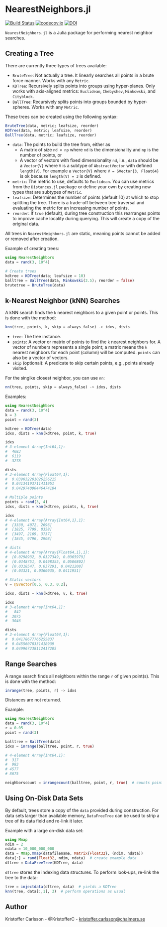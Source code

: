 # NearestNeighbors.jl

[![Build Status](https://github.com/KristofferC/NearestNeighbors.jl/workflows/CI/badge.svg)](https://github.com/KristofferC/NearestNeighbors.jl/actions?query=workflows/CI)
[![codecov.io](https://codecov.io/github/KristofferC/NearestNeighbors.jl/coverage.svg?branch=master)](https://codecov.io/github/KristofferC/NearestNeighbors.jl?branch=master)
[![DOI](https://zenodo.org/badge/45321556.svg)](https://zenodo.org/badge/latestdoi/45321556)

`NearestNeighbors.jl` is a Julia package for performing nearest neighbor searches.

## Creating a Tree

There are currently three types of trees available:

* `BruteTree`: Not actually a tree. It linearly searches all points in a brute force manner. Works with any `Metric`.
* `KDTree`: Recursively splits points into groups using hyper-planes. Only works with axis-aligned metrics: `Euclidean`, `Chebyshev`, `Minkowski`, and `Cityblock`.
* `BallTree`: Recursively splits points into groups bounded by hyper-spheres. Works with any `Metric`.

These trees can be created using the following syntax:

```julia
BruteTree(data, metric; leafsize, reorder)
KDTree(data, metric; leafsize, reorder)
BallTree(data, metric; leafsize, reorder)
```

* `data`: The points to build the tree from, either as
    - A matrix of size `nd × np` where `nd` is the dimensionality and `np` is the number of points, or
    - A vector of vectors with fixed dimensionality `nd`, i.e., `data` should be a `Vector{V}` where `V` is a subtype of `AbstractVector` with defined `length(V)`. For example a `Vector{V}` where `V = SVector{3, Float64}` is ok because `length(V) = 3` is defined.
* `metric`: The metric to use, defaults to `Euclidean`. You can use metrics from the `Distances.jl` package or define your own by creating new types that are subtypes of `Metric`.
* `leafsize`: Determines the number of points (default 10) at which to stop splitting the tree. There is a trade-off between tree traversal and evaluating the metric for an increasing number of points.
* `reorder`: If `true` (default), during tree construction this rearranges points to improve cache locality during querying. This will create a copy of the original data.

All trees in `NearestNeighbors.jl` are static, meaning points cannot be added or removed after creation.

Example of creating trees:
```julia
using NearestNeighbors
data = rand(3, 10^4)

# Create trees
kdtree = KDTree(data; leafsize = 10)
balltree = BallTree(data, Minkowski(3.5); reorder = false)
brutetree = BruteTree(data)
```

## k-Nearest Neighbor (kNN) Searches

A kNN search finds the `k` nearest neighbors to a given point or points. This is done with the method:

```julia
knn(tree, points, k, skip = always_false) -> idxs, dists
```

* `tree`: The tree instance.
* `points`: A vector or matrix of points to find the `k` nearest neighbors for. A vector of numbers represents a single point; a matrix means the `k` nearest neighbors for each point (column) will be computed. `points` can also be a vector of vectors.
* `skip` (optional): A predicate to skip certain points, e.g., points already visited.


For the singlke closest neighbor, you can use `nn`:

```julia
nn(tree, points, skip = always_false) -> idxs, dists
```

Examples:

```julia
using NearestNeighbors
data = rand(3, 10^4)
k = 3
point = rand(3)

kdtree = KDTree(data)
idxs, dists = knn(kdtree, point, k, true)

idxs
# 3-element Array{Int64,1}:
#  4683
#  6119
#  3278

dists
# 3-element Array{Float64,1}:
#  0.039032201026256215
#  0.04134193711411951
#  0.042974090446474184

# Multiple points
points = rand(3, 4)
idxs, dists = knn(kdtree, points, k, true)

idxs
# 4-element Array{Array{Int64,1},1}:
#  [3330, 4072, 2696]
#  [1825, 7799, 8358]
#  [3497, 2169, 3737]
#  [1845, 9796, 2908]

# dists
# 4-element Array{Array{Float64,1},1}:
#  [0.0298932, 0.0327349, 0.0365979]
#  [0.0348751, 0.0498355, 0.0506802]
#  [0.0318547, 0.037291, 0.0421208]
#  [0.03321, 0.0360935, 0.0411951]

# Static vectors
v = @SVector[0.5, 0.3, 0.2];

idxs, dists = knn(kdtree, v, k, true)

idxs
# 3-element Array{Int64,1}:
#   842
#  3075
#  3046

dists
# 3-element Array{Float64,1}:
#  0.04178677766255837
#  0.04556078331418939
#  0.049967238112417205
```

## Range Searches

A range search finds all neighbors within the range `r` of given point(s). This is done with the method:

```julia
inrange(tree, points, r) -> idxs
```

Distances are not returned.

Example:

```julia
using NearestNeighbors
data = rand(3, 10^4)
r = 0.05
point = rand(3)

balltree = BallTree(data)
idxs = inrange(balltree, point, r, true)

# 4-element Array{Int64,1}:
#  317
#  983
# 4577
# 8675

neighborscount = inrangecount(balltree, point, r, true)  # counts points without allocating index arrays
```

## Using On-Disk Data Sets

By default, trees store a copy of the `data` provided during construction. For data sets larger than available memory, `DataFreeTree` can be used to strip a tree of its data field and re-link it later.

Example with a large on-disk data set:

```julia
using Mmap
ndim = 2
ndata = 10_000_000_000
data = Mmap.mmap(datafilename, Matrix{Float32}, (ndim, ndata))
data[:] = rand(Float32, ndim, ndata)  # create example data
dftree = DataFreeTree(KDTree, data)
```

`dftree` stores the indexing data structures. To perform look-ups, re-link the tree to the data:

```julia
tree = injectdata(dftree, data)  # yields a KDTree
knn(tree, data[:,1], 3)  # perform operations as usual
```

## Author

Kristoffer Carlsson - @KristofferC - kristoffer.carlsson@chalmers.se
